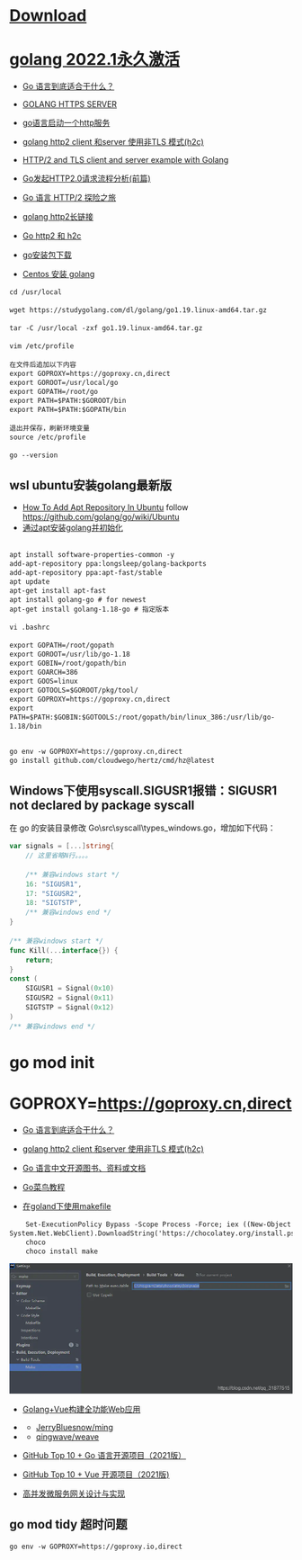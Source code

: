 
# [Download](https://.google.cn/dl/)

# [golang 2022.1永久激活](http://www.javatiku.cn/goland/1429.html) 

- [Go 语言到底适合干什么？](https://www.zhihu.com/question/296426314)

- [GOLANG HTTPS SERVER](https://www.freesion.com/article/8416588126/)

- [go语言启动一个http服务](https://blog.csdn.net/weixin_38361347/article/details/121893192)

- [golang http2 client 和server 使用非TLS 模式(h2c)](https://www.jianshu.com/p/ff16b0308e7c)

- [HTTP/2 and TLS client and server example with Golang](www.inanzzz.com/index.php/post/9ats/http2-and-tls-client-and-server-example-with-golang)

- [Go发起HTTP2.0请求流程分析(前篇)](https://segmentfault.com/a/1190000037438011)

- [Go 语言 HTTP/2 探险之旅](https://www.infoq.cn/article/vibfhhmpf7hmnnw4fhrx)

- [golang http2长链接](https://studygolang.com/articles/29560)

- [Go http2 和 h2c](https://colobu.com/2018/09/06/Go-http2-和-h2c/)

- [go安装包下载](https://studygolang.com/dl)

- [Centos 安装 golang]()
```shell
cd /usr/local

wget https://studygolang.com/dl/golang/go1.19.linux-amd64.tar.gz

tar -C /usr/local -zxf go1.19.linux-amd64.tar.gz

vim /etc/profile

在文件后追加以下内容
export GOPROXY=https://goproxy.cn,direct
export GOROOT=/usr/local/go
export GOPATH=/root/go
export PATH=$PATH:$GOROOT/bin
export PATH=$PATH:$GOPATH/bin

退出并保存，刷新环境变量
source /etc/profile

go --version
```
## wsl ubuntu安装golang最新版
- [How To Add Apt Repository In Ubuntu](https://linuxize.com/post/how-to-add-apt-repository-in-ubuntu/)
follow https://github.com/golang/go/wiki/Ubuntu
- [通过apt安装golang并初始化](https://www.jianshu.com/p/623c5cfba809)
```shell

apt install software-properties-common -y
add-apt-repository ppa:longsleep/golang-backports
add-apt-repository ppa:apt-fast/stable
apt update
apt-get install apt-fast
apt install golang-go # for newest
apt-get install golang-1.18-go # 指定版本

vi .bashrc

export GOPATH=/root/gopath
export GOROOT=/usr/lib/go-1.18
export GOBIN=/root/gopath/bin
export GOARCH=386
export GOOS=linux
export GOTOOLS=$GOROOT/pkg/tool/
export GOPROXY=https://goproxy.cn,direct
export PATH=$PATH:$GOBIN:$GOTOOLS:/root/gopath/bin/linux_386:/usr/lib/go-1.18/bin
```

## 
```
go env -w GOPROXY=https://goproxy.cn,direct
go install github.com/cloudwego/hertz/cmd/hz@latest
```

## Windows下使用syscall.SIGUSR1报错：SIGUSR1 not declared by package syscall
在 go 的安装目录修改 Go\src\syscall\types_windows.go，增加如下代码：
```go
var signals = [...]string{
    // 这里省略N行。。。。
 
    /** 兼容windows start */
    16: "SIGUSR1",
    17: "SIGUSR2",
    18: "SIGTSTP",
    /** 兼容windows end */
}
 
/** 兼容windows start */
func Kill(...interface{}) {
    return;
}
const (
    SIGUSR1 = Signal(0x10)
    SIGUSR2 = Signal(0x11)
    SIGTSTP = Signal(0x12)
)
/** 兼容windows end */
```
# go mod init

# GOPROXY=https://goproxy.cn,direct

- [Go 语言到底适合干什么？](https://www.zhihu.com/question/296426314)

- [golang http2 client 和server 使用非TLS 模式(h2c)](https://www.jianshu.com/p/ff16b0308e7c)

- [Go 语言中文开源图书、资料或文档](books.studygolang.com)

- [Go菜鸟教程](https://www.runoob.com/go/go-constants.html)

- [在goland下使用makefile](https://blog.csdn.net/qq_31877515/article/details/117131494)

```shell
    Set-ExecutionPolicy Bypass -Scope Process -Force; iex ((New-Object System.Net.WebClient).DownloadString('https://chocolatey.org/install.ps1'))
    choco
    choco install make
```
![](2022-06-08-20-37-40.png)

- [Golang+Vue构建全功能Web应用](https://blog.csdn.net/u012986012/article/details/122667314)
- - [JerryBluesnow/ming](https://github.com/JerryBluesnow/ming)
- - [qingwave/weave](https://github.com/qingwave/weave)

- [GitHub Top 10 + Go 语言开源项目（2021版）](https://zhuanlan.zhihu.com/p/407882351)

- [GitHub Top 10 + Vue 开源项目（2021版)](https://zhuanlan.zhihu.com/p/409241661)

- [高并发微服务网关设计与实现](https://zhuanlan.zhihu.com/p/387378721)

## go mod tidy 超时问题
```shell
go env -w GOPROXY=https://goproxy.io,direct
```